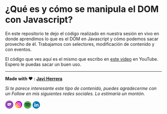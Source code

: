# ¿Qué es y cómo se manipula el DOM con Javascript?

En este repositorio te dejo el código realizado en nuestra sesión en vivo en donde aprendimos lo que es el DOM en Javascript y cómo podemos sacar provecho de él. Trabajamos con selectores, modificación de contenido y con eventos.

El código que ves aquí es el mismo que escribo en [este video](https://youtu.be/uPYiU2GJffI) en YouTube. Espero le puedas sacar un buen uso.

---

**Made with ❤️ : [Javi Herrera](https://javier-herrera.com)**

_Si te parece interesante este tipo de contenido, puedes agradecerme con un Follow en mis siguientes redes sociales. Lo estimaría un montón._

[<img src="./docs/icon-twitch.png" alt="icon twitch" width="26"/>](https://www.twitch.tv/thefullstackdevs)
[<img src="./docs/icon-instagram.png" alt="icon instagram" width="26"/>](https://www.instagram.com/thefullstackdevs)
[![icon spotify](./docs/icon-spotify.png)](https://open.spotify.com/show/3J2dLuBSfzt9VVnEF8q18a)
[![icon linkedin](./docs/icon-linkedin.png)](https://www.linkedin.com/in/javier-herrera-fullstack-developer/)
